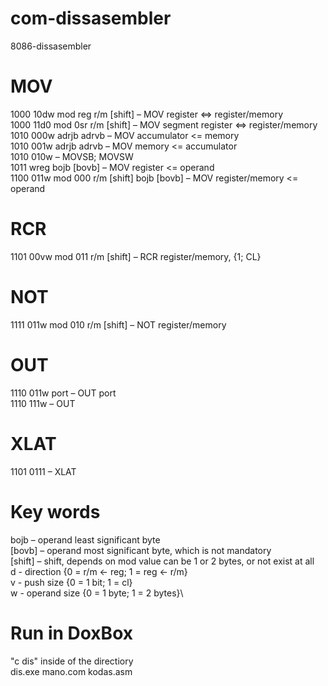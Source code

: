# com-dissasembler
8086-dissasembler

# MOV
1000 10dw mod reg r/m [shift] – MOV register <=> register/memory\
1000 11d0 mod 0sr r/m [shift] – MOV segment register  <=> register/memory\
1010 000w adrjb adrvb – MOV accumulator <= memory\
1010 001w adrjb adrvb – MOV memory <= accumulator\
1010 010w – MOVSB; MOVSW\
1011 wreg bojb [bovb] – MOV register <= operand\
1100 011w mod 000 r/m [shift] bojb [bovb] – MOV register/memory <= operand

# RCR
1101 00vw mod 011 r/m [shift] – RCR register/memory, {1; CL}

# NOT
1111 011w mod 010 r/m [shift] – NOT register/memory

# OUT
1110 011w port – OUT port\
1110 111w – OUT

# XLAT
1101 0111 – XLAT

# Key words
bojb –  operand least significant byte\
[bovb] – operand most significant byte, which is not mandatory\
[shift] – shift, depends on mod value can be 1 or 2 bytes, or not exist at all\
d - direction {0 = r/m <- reg; 1 = reg <- r/m}\
v - push size {0 = 1 bit; 1 = cl}\
w - operand size {0 = 1 byte; 1 = 2 bytes}\


# Run in DoxBox
"c dis" inside of the directiory\
dis.exe mano.com kodas.asm
